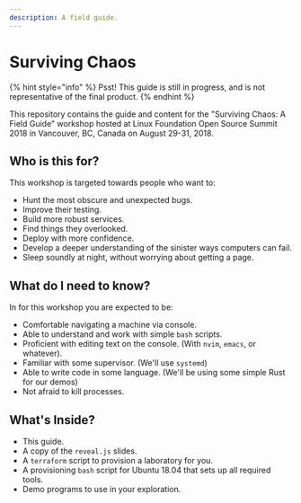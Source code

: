 ```yaml
---
description: A field guide.
---
```


# Surviving Chaos

{% hint style="info" %}
Psst! This guide is still in progress, and is not representative of the final product.
{% endhint %}

This repository contains the guide and content for the "Surviving Chaos: A Field Guide" workshop hosted at Linux Foundation Open Source Summit 2018 in Vancouver, BC, Canada on August 29-31, 2018.

## Who is this for?

This workshop is targeted towards people who want to:

* Hunt the most obscure and unexpected bugs.
* Improve their testing.
* Build more robust services.
* Find things they overlooked.
* Deploy with more confidence.
* Develop a deeper understanding of the sinister ways computers can fail.
* Sleep soundly at night, without worrying about getting a page.

## What do I need to know?

In for this workshop you are expected to be:

* Comfortable navigating a machine via console.
* Able to understand and work with simple `bash` scripts.
* Proficient with editing text on the console.  \(With `nvim`, `emacs`, or whatever\).
* Familiar with some supervisor. \(We'll use `systemd`\)
* Able to write code in some language. \(We'll be using some simple Rust for our demos\)
* Not afraid to kill processes.

## What's Inside?

* This guide.
* A copy of the `reveal.js` slides.
* A `terraform` script to provision a laboratory for you.
* A provisioning `bash` script for Ubuntu 18.04 that sets up all required tools.
* Demo programs to use in your exploration.



